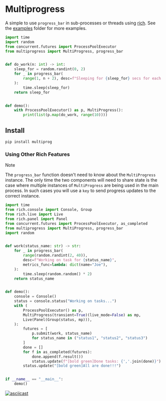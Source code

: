 # Multiprogress

A simple to use `progress_bar` in sub-processes or threads using [rich](https://github.com/Textualize/rich).
See the [examples](./src/multiprogress/examples) folder for more examples.

```python
import time
import random
from concurrent.futures import ProcessPoolExecutor
from multiprogress import MultiProgress, progress_bar


def do_work(n: int) -> int:
    sleep_for = random.randint(0, 2)
    for _ in progress_bar(
        range(1, n + 2), desc=f"Sleeping for {sleep_for} secs for each {n} iterations."
    ):
        time.sleep(sleep_for)
    return sleep_for


def demo():
    with ProcessPoolExecutor() as p, MultiProgress():
        print(list(p.map(do_work, range(10))))
```

## Install

```
pip install multiprog
```

### Using Other Rich Features

> [!Note]
> The `progress_bar` function doesn't need to know about the `MultiProgress` instance.
> The only time the two components will need to share state is the case
> where multiple instances of `MultiProgress` are being used in the main process. In such cases
> you will use a `key` to send progress updates to the correct instance.

```python
import time
from rich.console import Console, Group
from rich.live import Live
from rich.panel import Panel
from concurrent.futures import ProcessPoolExecutor, as_completed
from multiprogress import MultiProgress, progress_bar
import random


def work(status_name: str) -> str:
    for _ in progress_bar(
        range(random.randint(2, 40)),
        desc=f"Working on task for {status_name}",
        metrics_func=lambda: dict(name="Joe"),
    ):
        time.sleep(random.random() * 2)
    return status_name


def demo():
    console = Console()
    status = console.status("Working on tasks...")
    with (
        ProcessPoolExecutor() as p,
        MultiProgress(transient=True)(live_mode=False) as mp,
        Live(Panel(Group(status, mp))),
    ):
        futures = [
            p.submit(work, status_name)
            for status_name in ("status1", "status2", "status3")
        ]
        done = []
        for f in as_completed(futures):
            done.append(f.result())
            status.update(f"[bold green]Done tasks: {','.join(done)}")
        status.update("[bold green]All are done!!!")


if __name__ == "__main__":
    demo()
```

[![asciicast](https://asciinema.org/a/655OZvrGusWRldzpHGjhOjhOD.svg)](https://asciinema.org/a/655OZvrGusWRldzpHGjhOjhOD)
